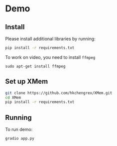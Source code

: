 # Demo

## Install
Please install additional libraries by running:
```bash
pip install -r requirements.txt
```

To work on video, you need to install `ffmpeg`
```
sudo apt-get install ffmpeg
```

## Set up XMem
```bash
git clone https://github.com/hkchengrex/XMem.git
cd XMem
pip install -r requirements.txt
```

## Running
To run demo:
```bash
gradio app.py
```